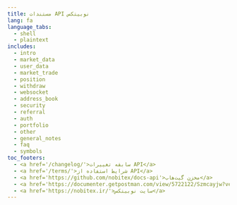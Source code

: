 ```yaml
---
title: مستندات API نوبیتکس
lang: fa
language_tabs:
  - shell
  - plaintext
includes:
  - intro
  - market_data
  - user_data
  - market_trade
  - position
  - withdraw
  - websocket
  - address_book
  - security
  - referral
  - auth
  - portfolio
  - other
  - general_notes
  - faq
  - symbols
toc_footers:
  - <a href='/changelog/'>سابقه تغییرات API</a>
  - <a href='/terms/'>شرایط استفاده از API</a>
  - <a href='https://github.com/nobitex/docs-api'>مخزن گیت‌هاب</a>
  - <a href='https://documenter.getpostman.com/view/5722122/Szmcayjw?version=latest'>کالکشن Postman</a>
  - <a href='https://nobitex.ir/'>سایت نوبیتکس</a>
---
```

